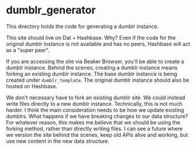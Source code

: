 # dumblr_generator

This directory holds the code for generating a dumblr instance.

This site should live on Dat + Hashbase. Why? Even if the code for the original dumblr instance is not available and has no peers, Hashbase will act as a "super peer".

If you are accessing the site via Beaker Browser, you'll be able to create a dumblr instance. Behind the scenes, creating a dumblr instance means forking an existing dumblr instance. The base dumblr instance is being created under `dumblr_template`. The original dumblr instance should also be hosted on Hashbase.

We don't necessary have to fork an existing dumblr site. We could instead write files directly to a new dumblr instance. Technically, this is not much harder. I think the main consideration needs to be how we update existing dumblrs. What happens if we have breaking changes to our data structure? For whatever reason, this makes me believe that we should be using the forking method, rather than directly writing files. I can see a future where we version the site behind the scenes, keep old APIs alive and working, but use new content in the new data structure.
